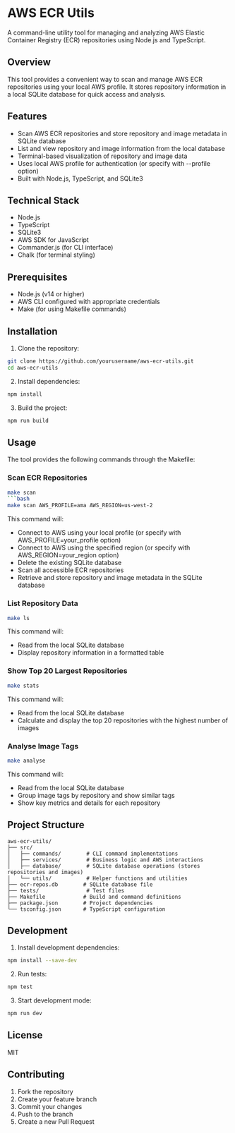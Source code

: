 # AWS ECR Utils

A command-line utility tool for managing and analyzing AWS Elastic Container Registry (ECR) repositories using Node.js and TypeScript.

## Overview

This tool provides a convenient way to scan and manage AWS ECR repositories using your local AWS profile. It stores repository information in a local SQLite database for quick access and analysis.

## Features

- Scan AWS ECR repositories and store repository and image metadata in SQLite database
- List and view repository and image information from the local database
- Terminal-based visualization of repository and image data
- Uses local AWS profile for authentication (or specify with --profile option)
- Built with Node.js, TypeScript, and SQLite3

## Technical Stack

- Node.js
- TypeScript
- SQLite3
- AWS SDK for JavaScript
- Commander.js (for CLI interface)
- Chalk (for terminal styling)

## Prerequisites

- Node.js (v14 or higher)
- AWS CLI configured with appropriate credentials
- Make (for using Makefile commands)

## Installation

1. Clone the repository:
```bash
git clone https://github.com/yourusername/aws-ecr-utils.git
cd aws-ecr-utils
```

2. Install dependencies:
```bash
npm install
```

3. Build the project:
```bash
npm run build
```

## Usage

The tool provides the following commands through the Makefile:

### Scan ECR Repositories
```bash
make scan
```bash
make scan AWS_PROFILE=ama AWS_REGION=us-west-2
```
This command will:
- Connect to AWS using your local profile (or specify with AWS_PROFILE=your_profile option)
- Connect to AWS using the specified region (or specify with AWS_REGION=your_region option)
- Delete the existing SQLite database
- Scan all accessible ECR repositories
- Retrieve and store repository and image metadata in the SQLite database

### List Repository Data
```bash
make ls
```
This command will:
- Read from the local SQLite database
- Display repository information in a formatted table

### Show Top 20 Largest Repositories
```bash
make stats
```
This command will:
- Read from the local SQLite database
- Calculate and display the top 20 repositories with the highest number of images

### Analyse Image Tags
```bash
make analyse
```
This command will:
- Read from the local SQLite database
- Group image tags by repository and show similar tags
- Show key metrics and details for each repository

## Project Structure

```
aws-ecr-utils/
├── src/
│   ├── commands/        # CLI command implementations
│   ├── services/        # Business logic and AWS interactions
│   ├── database/        # SQLite database operations (stores repositories and images)
│   └── utils/           # Helper functions and utilities
├── ecr-repos.db        # SQLite database file
├── tests/               # Test files
├── Makefile            # Build and command definitions
├── package.json        # Project dependencies
└── tsconfig.json       # TypeScript configuration
```

## Development

1. Install development dependencies:
```bash
npm install --save-dev
```

2. Run tests:
```bash
npm test
```

3. Start development mode:
```bash
npm run dev
```

## License

MIT

## Contributing

1. Fork the repository
2. Create your feature branch
3. Commit your changes
4. Push to the branch
5. Create a new Pull Request
